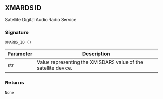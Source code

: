 ## XMARDS ID

Satellite Digital Audio Radio Service


### Signature

`XMARDS_ID ()`


| Parameter | Description |
| --- | --- |
| str | Value representing the XM SDARS value of the satellite device. |


### Returns

`None`